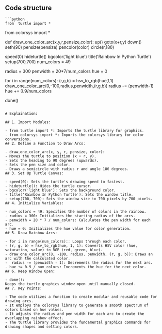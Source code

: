 ## Code structure
    ```python
    from  turtle import *
from  colorsys import *

def draw_one_color_arc(x,y,r,pensize,color):
    up()
    goto(x+r,y)
    down()
    seth(90)
    pensize(pensize)
    pencolor(color)
    circle(r,180)


speed(0)
hideturtle()
bgcolor('light blue')
title('Rainbow In Python Turtle')
setup(700,700)
num_colors = 49

radius = 300
penwidth = 20*7/num_colors
hue = 0

for i in range(num_colors):
    (r,g,b) = hsv_to_rgb(hue,1,1)
    draw_one_color_arc(0,-100,radius,penwidth,(r,g,b))
    radius -= (penwidth-1)
    hue += 0.9/num_colors

done()



   ``` 
    
   # Explaination:

## 1. Import Modules:

- from turtle import *: Imports the turtle library for graphics.
- from colorsys import *: Imports the colorsys library for color conversions.
## 2. Define a Function to Draw Arcs:

- draw_one_color_arc(x, y, r, pensize, color):
- Moves the turtle to position (x + r, y).
- Sets the heading to 90 degrees (upwards).
- Sets the pen size and color.
- Draws a semicircle with radius r and angle 180 degrees.
## 3. Set Up Turtle Canvas:

- speed(0): Sets the turtle's drawing speed to fastest.
- hideturtle(): Hides the turtle cursor.
- bgcolor('light blue'): Sets the background color.
- title('Rainbow In Python Turtle'): Sets the window title.
- setup(700, 700): Sets the window size to 700 pixels by 700 pixels.
## 4. Initialize Variables:

- num_colors = 49: Specifies the number of colors in the rainbow.
- radius = 300: Initializes the starting radius of the arcs.
- penwidth = 20 * 7 / num_colors: Calculates the pen width for each arc.
- hue = 0: Initializes the hue value for color generation.
## 5. Draw Rainbow Arcs:

- for i in range(num_colors):: Loops through each color.
- (r, g, b) = hsv_to_rgb(hue, 1, 1): Converts HSV color (hue, saturation, value) to RGB (red, green, blue).
- draw_one_color_arc(0, -100, radius, penwidth, (r, g, b)): Draws an arc with the calculated color.
-  radius -= (penwidth - 1): Decrements the radius for the next arc.
- hue += 0.9 / num_colors: Increments the hue for the next color.
## 6. Keep Window Open:

- done(): 
Keeps the turtle graphics window open until manually closed.
## 7. Key Points:

- The code utilizes a function to create modular and reusable code for drawing arcs.
- It employs the colorsys library to generate a smooth spectrum of colors based on hue values.
- It adjusts the radius and pen width for each arc to create the overlapping rainbow effect.
- The turtle library provides the fundamental graphics commands for drawing shapes and setting colors.
